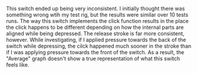 This switch ended up being very inconsistent.  I initially thought there was something wrong wtih my test rig, but the results were similar over 10 tests runs.  The way this switch implements the click function results in the place the click happens to be different depending on how the internal parts are aligned while being depressed.  The release stroke is far more consistent, however.  While investigating, if I applied pressure towards the back of the switch while depressing, the cilck happened much sooner in the stroke than if I was applying pressure towards the front of the switch.  As a result, the "Average" graph doesn't show a true representation of what this switch feels like.
